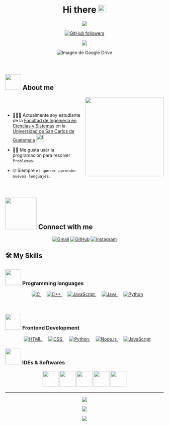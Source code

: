 <h1 align="center">Hi there <img src="https://media.giphy.com/media/hvRJCLFzcasrR4ia7z/giphy.gif" width="25px"></h1>

<p align="center">
<img src="https://profile-counter.glitch.me/KevinSandoval2000/count.svg">
</p>

<p align="center">
  <a href="https://github.com/KevinSandoval2000?tab=followers">
    <img src="https://img.shields.io/github/followers/KevinSandoval2000.svg?style=social&label=Followers" alt="GitHub followers">
  </a>
</p>

<p align="center">
  <a href="https://github.com/KevinSandoval2000"><img src="https://readme-typing-svg.herokuapp.com?font=Time+New+Roman&color=%23C8BE25&size=25&center=true&vCenter=true&width=600&height=100&lines=I'm+a+KevinSandoval2000..."></a>

</p>

<p align="center">
  <img src="https://drive.google.com/uc?id=15Ej9xt1acEKf7WhbD9Q1dB83RLjtmbuB" alt="Imagen de Google Drive">
</p>

<br>


	
## <picture><img src = "https://github.com/7oSkaaa/7oSkaaa/blob/main/Images/about_me.gif?raw=true" width = 50px></picture> About me

<picture> <img align="right" src="https://github.com/7oSkaaa/7oSkaaa/blob/main/Images/Right_Side.gif?raw=true" width = 250px></picture>

<br><br>

- :school::technologist: Actualmente soy estudiante de la [Facultad de Ingeniería en Ciencias y Sistemas](https://portal.ingenieria.usac.edu.gt/) en la [Universidad de San Carlos de Guatemala](https://www.usac.edu.gt/)
  <a href="https://drive.google.com/file/d/1V_c0QYbFKc2-kCdqVyZuzsLCAKXuwMNV/view?usp=sharing">
    <img src="https://drive.google.com/uc?id=1V_c0QYbFKc2-kCdqVyZuzsLCAKXuwMNV" alt="Icono de la USAC" width="25" height="25"/>
  </a>

- :technologist: Me gusta usar la programación para resolver `Problemas`.
- :nerd_face: Siempre `el querer aprender nuevos lenguajes`.
<br>

## <picture> <img src="https://github.com/7oSkaaa/7oSkaaa/blob/main/Images/Connect-with-me.gif?raw=true" width="100px"> </picture> Connect with me
<p align="center">
	<a href="mailto:ks5206788@gmail.com"><img img src="https://img.shields.io/badge/gmail-%23EA4335.svg?style=plastic&logo=gmail&logoColor=white" alt="Gmail"/></a>
	<a href="https://github.com/KevinSandoval2000"><img src="https://img.shields.io/badge/github-%23181717.svg?style=plastic&logo=github&logoColor=white" alt="GitHub"/></a>
	<a href="https://www.instagram.com/kevnsan123/"><img src="https://img.shields.io/badge/instagram-%23E4405F.svg?style=plastic&logo=instagram&logoColor=white" alt="Instagram"/></a>
</p>



## 🛠️ My Skills

### <picture> <img src = "https://github.com/7oSkaaa/7oSkaaa/blob/main/Images/Programming_Languages.gif?raw=true" width = 50px>  </picture> Programming languages

<p align="center"> 
  &emsp; 
  <a href="https://www.cprogramming.com/" target="_blank"> 
    <img alt="C" src="https://img.shields.io/badge/C%20-%232370ED.svg?style=plastic&logo=c&logoColor=white">
  </a> 
  &emsp;
  <a href="https://www.w3schools.com/cpp/" target="_blank"> 
    <img alt="C++" src="https://img.shields.io/badge/C++%20-%2300599C.svg?style=plastic&logo=c%2B%2B&logoColor=white">
  </a> 
  &emsp;
  <a href="https://developer.mozilla.org/en-US/docs/Web/JavaScript" target="_blank"> 
     <img alt="JavaScript" src="https://img.shields.io/badge/JavaScript%20-%23F7DF1E.svg?style=plastic&logo=javascript&logoColor=black">
   </a>
  &emsp;
  <a href="https://www.java.com" target="_blank"> 
    <img alt="Java" src="https://img.shields.io/badge/Java-%23007396.svg?style=plastic&logo=java&logoColor=white">
  </a>
  &emsp;
   <a href="https://www.python.org" target="_blank">
    <img alt="Python" src="https://img.shields.io/badge/Python%20-%2314354C.svg?style=plastic&logo=python&logoColor=white">
  </a>
</p>
<br> 

### <picture> <img src = "https://github.com/7oSkaaa/7oSkaaa/blob/main/Images/Front_End.gif?raw=true" width = 50px>  </picture> Frontend Development
<p align="center"> 
  &emsp; 
  <a href="https://www.w3.org/html/" target="_blank"> 
   <img alt="HTML" src="https://img.shields.io/badge/HTML5%20-%23E34F26.svg?style=plastic&logo=html5&logoColor=white">
  </a>   
  &emsp;
  <a href="https://www.w3schools.com/css/" target="_blank">
    <img alt="CSS" src="https://img.shields.io/badge/CSS%20-%231572B6.svg?style=plastic&logo=css3&logoColor=white">
  </a> 
  &emsp;
  <a href="https://www.python.org" target="_blank">
    <img alt="Python" src="https://img.shields.io/badge/react-%2361DAFB.svg?style=plastic&logo=React&logoColor=black">
  </a>
  &emsp;
  <a href="https://www.w3schools.com/nodejs/" target="_blank"> 
     <img alt="Node.js" src="https://img.shields.io/badge/Node.js%20-%2343853D.svg?style=plastic&logo=node.js&logoColor=white">
   </a>
  &emsp;
  <a href="https://developer.mozilla.org/en-US/docs/Web/JavaScript" target="_blank"> 
     <img alt="JavaScript" src="https://img.shields.io/badge/JavaScript%20-%23F7DF1E.svg?style=plastic&logo=javascript&logoColor=black">
   </a>
</p>

### <picture> <img src = "https://drive.google.com/uc?export=view&id=1OWq8rQRpglPFfpEBlZQC_cOzjZUEYv-l" width="50px" ></picture> IDEs & Softwares
<p align="center"> 
  <picture> <img src = "https://drive.google.com/uc?export=view&id=16A1dOAuaVaMdaVNaxABQ63OAHZv5QkTA" width="50px" ></picture>
  <picture> <img src = "https://drive.google.com/uc?export=view&id=1WQKFRtN9VdZDEeF2IdixAx00PqFoJBLQ" width="50px" ></picture>
  <picture> <img src = "https://drive.google.com/uc?export=view&id=1eJfedl6SZ2AR65upp8d45-qDW01L_67n" width="50px" ></picture>
  <picture> <img src = "https://drive.google.com/uc?export=view&id=1xJ58uiHpUvFi5QhUgARrIOMxhpI1RrHW" width="50px" ></picture>
  <picture> <img src = "https://drive.google.com/uc?export=view&id=1nxw166V5oq06JvCruMmuybl96dcc4qyf" width="50px" ></picture>
	
</p>

---

<p align="center">
  <a href="https://github.com/piyushsuthar/github-readme-quotes">
    <img src="https://img.shields.io/badge/Proverbios%2019%3A21-Muchos%20planes%20hay%20en%20el%20coraz%C3%B3n%20del%20hombre%2C%20pero%20solo%20el%20prop%C3%B3sito%20del%20SE%C3%91OR%20se%20cumplir%C3%A1-%23FF5733?style=for-the-badge&logoColor=white">
  </a>
</p>
<p align="center">
  <a href="https://github.com/piyushsuthar/github-readme-quotes">
    <img src="https://img.shields.io/badge/Proverbios%2016%3A3:4-Pon%20en%20manos%20del%20SE%C3%91OR%20todas%20tus%20obras%20y%20tus%20proyectos%20se%20cumplir%C3%A1n-%23FF5733?style=for-the-badge&logoColor=white">
  </a>
</p>
<p align="center">
  <a href="https://github.com/piyushsuthar/github-readme-quotes">
    <img src="https://img.shields.io/badge/Proverbios%2024%3A3:4-Toda%20empresa%20tiene%20por%20fundamento%20planes%20sensatos%2C%20se%20fortalece%20mediante%20el%20sentido%20com%C3%BAn%2C%20y%20prospera%20manteni%C3%A9ndose%20al%20d%C3%ADa%20en%20todo-%23FF5733?style=for-the-badge&logoColor=white">
  </a>
</p>




</br></br>
